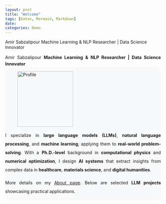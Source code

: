 ```yaml
---
layout: post
title: "Welcome"
tags: [Katex, Mermaid, Markdown]
date:
categories: Demo
---
```

Amir Sabzalipour
Machine Learning & NLP Researcher | Data Science Innovator
<div style="text-align: justify; line-height:1.5;">
  Amir Sabzalipour  
  <b>Machine Learning & NLP Researcher | Data Science Innovator</b>  
</div>
<div class="container mt-4 position-relative" style="
  background-color: #f8f9fa;
  border-radius: 12px;
  overflow: hidden;
">
  <div class="row align-items-start g-0 py-5">
    <!-- Image Column -->
    <div class="col-lg-3 text-center px-4">
      <figure class="mb-4">
        <img src="{{ '/assets/img/amir.jpg' | relative_url }}"
             alt="Profile"
             class="img-fluid rounded-circle shadow"
             style="width: 180px; height: 180px; object-fit: cover;">
      </figure>
    </div>
       <!-- Content Column -->
    <div class="col-lg-9 ps-lg-4 pe-lg-5">
      <div style="text-align: justify; line-height: 2;" class="mb-4">
        <p class="mb-4">
          I specialize in <b>large language models (LLMs)</b>, <b>natural language processing</b>, and <b>machine learning</b>, applying them to <b>real-world problem-solving</b>. With a <b>Ph.D.-level</b> background in <b>computational physics</b> and <b>numerical optimization</b>, I design <b>AI systems</b> that extract insights from complex data in <b>healthcare</b>, <b>materials science</b>, and <b>digital humanities</b>.
   </p>
        <p>
          More details on my <a href="/about/" class="text-decoration-none border-bottom border-secondary">About page</a>. Below are selected <b>LLM projects</b> showcasing practical applications.
        </p>
      </div>
    </div>
  </div>
</div>

